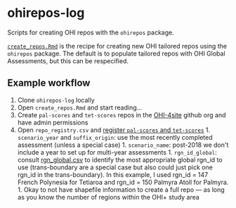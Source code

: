 # ohirepos-log
Scripts for creating OHI repos with the `ohirepos` package.

[`create_repos.Rmd`](https://github.com/OHI-Science/ohirepos-log/blob/master/create_repos.rmd) is the recipe for creating new OHI tailored repos using the `ohirepos` package. The default is to populate tailored repos with OHI Global Assessments, but this can be respecified. 

## Example workflow

1. Clone `ohirepos-log` locally
1. Open `create_repos.Rmd` and start reading...
  1. Create `pal-scores` and `tet-scores` repos in the [OHI-4site](https://github.com/OHI-4site) github org and have admin permissions
  1. Open `repo_registry.csv` and [register `pal-scores` and `tet-scores`]()
    1. `scenario_year` and `suffix_origin`: use the most recently completed assessment (unless a special case)
    1. `scenario_name`: post-2018 we don't include a year to set up for multi-year assessments
    1. `rgn_id_global`: consult [rgn_global.csv](https://github.com/OHI-Science/ohirepos-log/blob/master/rgn_global.csv) to identify the most appropriate global rgn_id to use (trans-boundary are a special case but also could just pick one rgn_id in the trans-boundary). In this example, I used rgn_id = 147 French Polynesia for Tetiaroa and rgn_id = 150 Palmyra Atoll for Palmyra.
    1. Okay to not have shapefile information to create a full repo — as long as you know the number of regions within the OHI+ study area
